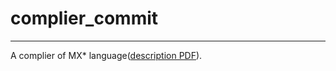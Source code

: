 # complier_commit
----
A complier of MX* language([description PDF](https://acm.sjtu.edu.cn/w/images/3/30/M_language_manual.pdf)).
